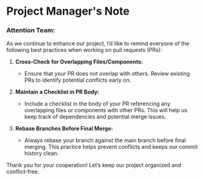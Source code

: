 # Project Manager's Note

### Attention Team:

As we continue to enhance our project, I’d like to remind everyone of the following best practices when working on pull requests (PRs):

1. **Cross-Check for Overlapping Files/Components:** 
   - Ensure that your PR does not overlap with others. Review existing PRs to identify potential conflicts early on.

2. **Maintain a Checklist in PR Body:** 
   - Include a checklist in the body of your PR referencing any overlapping files or components with other PRs. This will help us keep track of dependencies and potential merge issues.

3. **Rebase Branches Before Final Merge:** 
   - Always rebase your branch against the main branch before final merging. This practice helps prevent conflicts and keeps our commit history clean.

Thank you for your cooperation! Let’s keep our project organized and conflict-free.